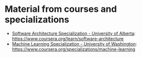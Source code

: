 # Material from courses and specializations

- [Software Architecture Specialization - University of Alberta](https://github.com/paulaceccon/courses/tree/main/software_architecture_specialization): https://www.coursera.org/learn/software-architecture
- [Machine Learning Specialization - University of Washington](https://github.com/paulaceccon/courses/tree/main/machine_learning_specialization): https://www.coursera.org/specializations/machine-learning
